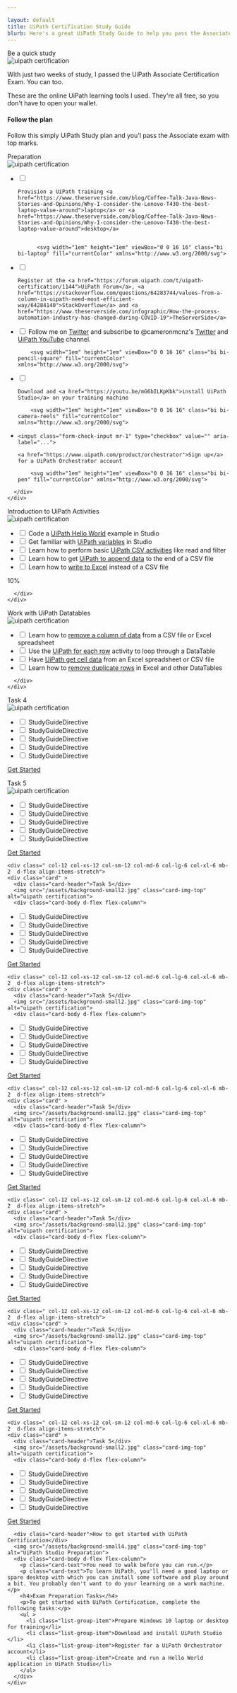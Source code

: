 ```yaml
---

layout: default
title: UiPath Certification Study Guide
blurb: Here's a great UiPath Study Guide to help you pass the Associate exam.
---
```


<div class="row" >
  <div class=" col-12 col-xs-12 col-sm-12 col-md-6 col-lg-6 col-xl-6 mb-2  d-flex align-items-stretch">
    <div class="card" >
      <div class="card-header">Be a quick study  </div>
      <img src="/assets/background-small2.jpg" class="card-img-top" alt="uipath certification">
      <div class="card-body d-flex flex-column">
	<p class="card-text">  With just two weeks of study, I passed the UiPath Associate Certification Exam. You can too.</p>
        <p class="card-text">    These are the online UiPath learning tools I used. They're all free, so you don't have to open your wallet.</p>
	      <h4>Follow the plan</h4>
	<p class="card-text">    Follow this simply UiPath Study plan and you'l pass the Associate exam with top marks.</p>
      </div>
    </div>
  </div>
  <div class=" col-12 col-xs-12 col-sm-12 col-md-6 col-lg-6 col-xl-6 mb-2  d-flex align-items-stretch" >
    <div class="card" >
      <div class="card-header">Preparation</div>
      <img src="/assets/background-small2.jpg" class="card-img-top" alt="uipath certification">
      <div class="card-body d-flex flex-column" >
	     
<ul class="list-group">
  <li class="list-group-item">
	<input class="form-check-input mr-1" type="checkbox" value="" aria-label="...">  

    
    Provision a UiPath training <a href="https://www.theserverside.com/blog/Coffee-Talk-Java-News-Stories-and-Opinions/Why-I-consider-the-Lenovo-T430-the-best-laptop-value-around">laptop</a> or <a href="https://www.theserverside.com/blog/Coffee-Talk-Java-News-Stories-and-Opinions/Why-I-consider-the-Lenovo-T430-the-best-laptop-value-around">desktop</a>
    
    
    	  <svg width="1em" height="1em" viewBox="0 0 16 16" class="bi bi-laptop" fill="currentColor" xmlns="http://www.w3.org/2000/svg">
  <path fill-rule="evenodd" d="M13.5 3h-11a.5.5 0 0 0-.5.5V11h12V3.5a.5.5 0 0 0-.5-.5zm-11-1A1.5 1.5 0 0 0 1 3.5V12h14V3.5A1.5 1.5 0 0 0 13.5 2h-11z"/>
  <path d="M0 12h16v.5a1.5 1.5 0 0 1-1.5 1.5h-13A1.5 1.5 0 0 1 0 12.5V12z"/>
</svg>


  </li>
  <li class="list-group-item">
	<input class="form-check-input mr-1" type="checkbox" value="" aria-label="...">

    
    Register at the <a href="https://forum.uipath.com/t/uipath-certification/1144">UiPath Forum</a>, <a href="https://stackoverflow.com/questions/64283744/values-from-a-column-in-uipath-need-most-efficient-way/64284140">StackOverflow</a> and <a href="https://www.theserverside.com/infographic/How-the-process-automation-industry-has-changed-during-COVID-19">TheServerSide</a>
  </li>
  <li class="list-group-item">
    <input class="form-check-input mr-1" type="checkbox" value="" aria-label="...">
    Follow me on  <a href="@rpacertified">Twitter</a> and subscribe to @cameronmcnz's <a href="https://twitter.com/cameronmcnz">Twitter</a> and <a href="https://www.youtube.com/playlist?list=PL_RrEj88onS-QrvtnW0EQ3i7qJUbKTdJ8">UiPath YouTube</a> channel.
	
		<svg width="1em" height="1em" viewBox="0 0 16 16" class="bi bi-pencil-square" fill="currentColor" xmlns="http://www.w3.org/2000/svg">
  <path d="M15.502 1.94a.5.5 0 0 1 0 .706L14.459 3.69l-2-2L13.502.646a.5.5 0 0 1 .707 0l1.293 1.293zm-1.75 2.456l-2-2L4.939 9.21a.5.5 0 0 0-.121.196l-.805 2.414a.25.25 0 0 0 .316.316l2.414-.805a.5.5 0 0 0 .196-.12l6.813-6.814z"/>
  <path fill-rule="evenodd" d="M1 13.5A1.5 1.5 0 0 0 2.5 15h11a1.5 1.5 0 0 0 1.5-1.5v-6a.5.5 0 0 0-1 0v6a.5.5 0 0 1-.5.5h-11a.5.5 0 0 1-.5-.5v-11a.5.5 0 0 1 .5-.5H9a.5.5 0 0 0 0-1H2.5A1.5 1.5 0 0 0 1 2.5v11z"/>
</svg>
  </li>
  <li class="list-group-item">
	<input class="form-check-input mr-1" type="checkbox" value="" aria-label="...">

	  
    
    Download and <a href="https://youtu.be/mG6bILKpKbk">install UiPath Studio</a> on your training machine
    
    	<svg width="1em" height="1em" viewBox="0 0 16 16" class="bi bi-camera-reels" fill="currentColor" xmlns="http://www.w3.org/2000/svg">
  <path fill-rule="evenodd" d="M0 8a2 2 0 0 1 2-2h7.5a2 2 0 0 1 1.983 1.738l3.11-1.382A1 1 0 0 1 16 7.269v7.462a1 1 0 0 1-1.406.913l-3.111-1.382A2 2 0 0 1 9.5 16H2a2 2 0 0 1-2-2V8zm11.5 5.175l3.5 1.556V7.269l-3.5 1.556v4.35zM2 7a1 1 0 0 0-1 1v6a1 1 0 0 0 1 1h7.5a1 1 0 0 0 1-1V8a1 1 0 0 0-1-1H2z"/>
  <path fill-rule="evenodd" d="M3 5a2 2 0 1 0 0-4 2 2 0 0 0 0 4zm0 1a3 3 0 1 0 0-6 3 3 0 0 0 0 6z"/>
  <path fill-rule="evenodd" d="M9 5a2 2 0 1 0 0-4 2 2 0 0 0 0 4zm0 1a3 3 0 1 0 0-6 3 3 0 0 0 0 6z"/>
</svg>  


  </li>
  <li class="list-group-item">
	
	<input class="form-check-input mr-1" type="checkbox" value="" aria-label="...">

    <a href="https://www.uipath.com/product/orchestrator">Sign up</a> for a UiPath Orchestrator account
    
    	<svg width="1em" height="1em" viewBox="0 0 16 16" class="bi bi-pen" fill="currentColor" xmlns="http://www.w3.org/2000/svg">
  <path fill-rule="evenodd" d="M13.498.795l.149-.149a1.207 1.207 0 1 1 1.707 1.708l-.149.148a1.5 1.5 0 0 1-.059 2.059L4.854 14.854a.5.5 0 0 1-.233.131l-4 1a.5.5 0 0 1-.606-.606l1-4a.5.5 0 0 1 .131-.232l9.642-9.642a.5.5 0 0 0-.642.056L6.854 4.854a.5.5 0 1 1-.708-.708L9.44.854A1.5 1.5 0 0 1 11.5.796a1.5 1.5 0 0 1 1.998-.001zm-.644.766a.5.5 0 0 0-.707 0L1.95 11.756l-.764 3.057 3.057-.764L14.44 3.854a.5.5 0 0 0 0-.708l-1.585-1.585z"/>
</svg>

  </li>
</ul>
 
	
      </div>
    </div>
  </div>
  
  
  <div class=" col-12 col-xs-12 col-sm-12 col-md-6 col-lg-6 col-xl-6 mb-2  d-flex align-items-stretch">
    <div class="card" >
      <div class="card-header">Introduction to UiPath Activities</div>
      <img src="/assets/background-small2.jpg" class="card-img-top" alt="uipath certification">
      <div class="card-body d-flex flex-column">

<ul class="list-group">
  <li class="list-group-item">
    <input class="form-check-input mr-1" type="checkbox" value="" aria-label="...">
	  Code a <a href="https://www.theserverside.com/blog/Coffee-Talk-Java-News-Stories-and-Opinions/Make-this-UiPath-Hello-World-example-the-first-project-in-your-RPA-journey">UiPath Hello World</a> example in Studio
  </li>
  <li class="list-group-item">
    <input class="form-check-input mr-1" type="checkbox" value="" aria-label="...">
	  Get familiar with <a href="https://youtu.be/KCCBJ711Z5Q">UiPath variables</a> in Studio
  </li>
  <li class="list-group-item">
    <input class="form-check-input mr-1" type="checkbox" value="" aria-label="...">
	  Learn how to perform basic <a href="https://youtu.be/8bIKtEgSKUs">UiPath CSV activities</a> like read and filter
  </li>
  <li class="list-group-item">
    <input class="form-check-input mr-1" type="checkbox" value="" aria-label="...">
	  Learn how to get <a href="https://youtu.be/ENjgV6lEbvA">UiPath to append data</a> to the end of a CSV file
  </li>
  <li class="list-group-item">
    <input class="form-check-input mr-1" type="checkbox" value="" aria-label="...">
	  Learn how to <a href="https://youtu.be/6CCfT8HiwYI">write to Excel</a> instead of a CSV file
  </li>
</ul>
<div class="progress">
  <div class="progress-bar progress-bar-striped progress-bar-animated" role="progressbar" aria-valuenow="75" aria-valuemin="0" aria-valuemax="100" style="width: 20%">10%</div>
</div>

      </div>
    </div>
  </div>
  
  
  
  
  
  <div class=" col-12 col-xs-12 col-sm-12 col-md-6 col-lg-6 col-xl-6 mb-2  d-flex align-items-stretch">
    <div class="card" >
      <div class="card-header">Work with UiPath Datatables</div>
      <img src="/assets/background-small2.jpg" class="card-img-top" alt="uipath certification">
      <div class="card-body d-flex flex-column">
<ul class="list-group">
  <li class="list-group-item">
    <input class="form-check-input mr-1" type="checkbox" value="" aria-label="...">
	  Learn how to <a href="https://youtu.be/qIFxtgHg2B0">remove a column of data</a> from a CSV file or Excel spreadsheet
  </li>
  <li class="list-group-item">
    <input class="form-check-input mr-1" type="checkbox" value="" aria-label="...">
	  Use the <a href="https://youtu.be/5A61BQJlRws">UiPath for each row</a> activity to loop through a DataTable
  </li>
  <li class="list-group-item">
    <input class="form-check-input mr-1" type="checkbox" value="" aria-label="...">
	  Have <a href="https://youtu.be/b54CbbGwN24">UiPath get cell data</a> from an Excel spreadsheet or CSV file
  </li>
  <li class="list-group-item">
    <input class="form-check-input mr-1" type="checkbox" value="" aria-label="...">
	  Learn how to <a href="https://youtu.be/pNohVFIIHVA">remove duplicate rows</a> in Excel and other DataTables
  </li>

</ul>

      </div>
    </div>
  </div>
  
  
  <div class=" col-12 col-xs-12 col-sm-12 col-md-6 col-lg-6 col-xl-6 mb-2  d-flex align-items-stretch">
    <div class="card" >
      <div class="card-header">Task 4</div>
      <img src="/assets/background-small2.jpg" class="card-img-top" alt="uipath certification">
      <div class="card-body d-flex flex-column">
<ul class="list-group">
  <li class="list-group-item">
    <input class="form-check-input mr-1" type="checkbox" value="" aria-label="...">
    StudyGuideDirective
  </li>
  <li class="list-group-item">
    <input class="form-check-input mr-1" type="checkbox" value="" aria-label="...">
    StudyGuideDirective
  </li>
  <li class="list-group-item">
    <input class="form-check-input mr-1" type="checkbox" value="" aria-label="...">
    StudyGuideDirective
  </li>
  <li class="list-group-item">
    <input class="form-check-input mr-1" type="checkbox" value="" aria-label="...">
    StudyGuideDirective
  </li>
  <li class="list-group-item">
    <input class="form-check-input mr-1" type="checkbox" value="" aria-label="...">
    StudyGuideDirective
  </li>
</ul>
        <p class="text-center mt-auto"><a href="#" class="text-center btn btn-outline-primary btn-sm">Get Started</a></p>
      </div>
    </div>
  </div>
  
  
  <div class=" col-12 col-xs-12 col-sm-12 col-md-6 col-lg-6 col-xl-6 mb-2  d-flex align-items-stretch">
    <div class="card" >
      <div class="card-header">Task 5</div>
      <img src="/assets/background-small2.jpg" class="card-img-top" alt="uipath certification">
      <div class="card-body d-flex flex-column">
<ul class="list-group">
  <li class="list-group-item">
    <input class="form-check-input mr-1" type="checkbox" value="" aria-label="...">
    StudyGuideDirective
  </li>
  <li class="list-group-item">
    <input class="form-check-input mr-1" type="checkbox" value="" aria-label="...">
    StudyGuideDirective
  </li>
  <li class="list-group-item">
    <input class="form-check-input mr-1" type="checkbox" value="" aria-label="...">
    StudyGuideDirective
  </li>
  <li class="list-group-item">
    <input class="form-check-input mr-1" type="checkbox" value="" aria-label="...">
    StudyGuideDirective
  </li>
  <li class="list-group-item">
    <input class="form-check-input mr-1" type="checkbox" value="" aria-label="...">
    StudyGuideDirective
  </li>
</ul>
        <p class="text-center mt-auto"><a href="#" class="text-center btn btn-outline-primary btn-sm">Get Started</a></p>
      </div>
    </div>
  </div>
  
  
  
    <div class=" col-12 col-xs-12 col-sm-12 col-md-6 col-lg-6 col-xl-6 mb-2  d-flex align-items-stretch">
    <div class="card" >
      <div class="card-header">Task 5</div>
      <img src="/assets/background-small2.jpg" class="card-img-top" alt="uipath certification">
      <div class="card-body d-flex flex-column">
<ul class="list-group">
  <li class="list-group-item">
    <input class="form-check-input mr-1" type="checkbox" value="" aria-label="...">
    StudyGuideDirective
  </li>
  <li class="list-group-item">
    <input class="form-check-input mr-1" type="checkbox" value="" aria-label="...">
    StudyGuideDirective
  </li>
  <li class="list-group-item">
    <input class="form-check-input mr-1" type="checkbox" value="" aria-label="...">
    StudyGuideDirective
  </li>
  <li class="list-group-item">
    <input class="form-check-input mr-1" type="checkbox" value="" aria-label="...">
    StudyGuideDirective
  </li>
  <li class="list-group-item">
    <input class="form-check-input mr-1" type="checkbox" value="" aria-label="...">
    StudyGuideDirective
  </li>
</ul>
        <p class="text-center mt-auto"><a href="#" class="text-center btn btn-outline-primary btn-sm">Get Started</a></p>
      </div>
    </div>
  </div>
  
  
  
    <div class=" col-12 col-xs-12 col-sm-12 col-md-6 col-lg-6 col-xl-6 mb-2  d-flex align-items-stretch">
    <div class="card" >
      <div class="card-header">Task 5</div>
      <img src="/assets/background-small2.jpg" class="card-img-top" alt="uipath certification">
      <div class="card-body d-flex flex-column">
<ul class="list-group">
  <li class="list-group-item">
    <input class="form-check-input mr-1" type="checkbox" value="" aria-label="...">
    StudyGuideDirective
  </li>
  <li class="list-group-item">
    <input class="form-check-input mr-1" type="checkbox" value="" aria-label="...">
    StudyGuideDirective
  </li>
  <li class="list-group-item">
    <input class="form-check-input mr-1" type="checkbox" value="" aria-label="...">
    StudyGuideDirective
  </li>
  <li class="list-group-item">
    <input class="form-check-input mr-1" type="checkbox" value="" aria-label="...">
    StudyGuideDirective
  </li>
  <li class="list-group-item">
    <input class="form-check-input mr-1" type="checkbox" value="" aria-label="...">
    StudyGuideDirective
  </li>
</ul>
        <p class="text-center mt-auto"><a href="#" class="text-center btn btn-outline-primary btn-sm">Get Started</a></p>
      </div>
    </div>
  </div>
  
  
  
    <div class=" col-12 col-xs-12 col-sm-12 col-md-6 col-lg-6 col-xl-6 mb-2  d-flex align-items-stretch">
    <div class="card" >
      <div class="card-header">Task 5</div>
      <img src="/assets/background-small2.jpg" class="card-img-top" alt="uipath certification">
      <div class="card-body d-flex flex-column">
<ul class="list-group">
  <li class="list-group-item">
    <input class="form-check-input mr-1" type="checkbox" value="" aria-label="...">
    StudyGuideDirective
  </li>
  <li class="list-group-item">
    <input class="form-check-input mr-1" type="checkbox" value="" aria-label="...">
    StudyGuideDirective
  </li>
  <li class="list-group-item">
    <input class="form-check-input mr-1" type="checkbox" value="" aria-label="...">
    StudyGuideDirective
  </li>
  <li class="list-group-item">
    <input class="form-check-input mr-1" type="checkbox" value="" aria-label="...">
    StudyGuideDirective
  </li>
  <li class="list-group-item">
    <input class="form-check-input mr-1" type="checkbox" value="" aria-label="...">
    StudyGuideDirective
  </li>
</ul>
        <p class="text-center mt-auto"><a href="#" class="text-center btn btn-outline-primary btn-sm">Get Started</a></p>
      </div>
    </div>
  </div>
  
  
  
  
    <div class=" col-12 col-xs-12 col-sm-12 col-md-6 col-lg-6 col-xl-6 mb-2  d-flex align-items-stretch">
    <div class="card" >
      <div class="card-header">Task 5</div>
      <img src="/assets/background-small2.jpg" class="card-img-top" alt="uipath certification">
      <div class="card-body d-flex flex-column">
<ul class="list-group">
  <li class="list-group-item">
    <input class="form-check-input mr-1" type="checkbox" value="" aria-label="...">
    StudyGuideDirective
  </li>
  <li class="list-group-item">
    <input class="form-check-input mr-1" type="checkbox" value="" aria-label="...">
    StudyGuideDirective
  </li>
  <li class="list-group-item">
    <input class="form-check-input mr-1" type="checkbox" value="" aria-label="...">
    StudyGuideDirective
  </li>
  <li class="list-group-item">
    <input class="form-check-input mr-1" type="checkbox" value="" aria-label="...">
    StudyGuideDirective
  </li>
  <li class="list-group-item">
    <input class="form-check-input mr-1" type="checkbox" value="" aria-label="...">
    StudyGuideDirective
  </li>
</ul>
        <p class="text-center mt-auto"><a href="#" class="text-center btn btn-outline-primary btn-sm">Get Started</a></p>
      </div>
    </div>
  </div>
  
  
  
    <div class=" col-12 col-xs-12 col-sm-12 col-md-6 col-lg-6 col-xl-6 mb-2  d-flex align-items-stretch">
    <div class="card" >
      <div class="card-header">Task 5</div>
      <img src="/assets/background-small2.jpg" class="card-img-top" alt="uipath certification">
      <div class="card-body d-flex flex-column">
<ul class="list-group">
  <li class="list-group-item">
    <input class="form-check-input mr-1" type="checkbox" value="" aria-label="...">
    StudyGuideDirective
  </li>
  <li class="list-group-item">
    <input class="form-check-input mr-1" type="checkbox" value="" aria-label="...">
    StudyGuideDirective
  </li>
  <li class="list-group-item">
    <input class="form-check-input mr-1" type="checkbox" value="" aria-label="...">
    StudyGuideDirective
  </li>
  <li class="list-group-item">
    <input class="form-check-input mr-1" type="checkbox" value="" aria-label="...">
    StudyGuideDirective
  </li>
  <li class="list-group-item">
    <input class="form-check-input mr-1" type="checkbox" value="" aria-label="...">
    StudyGuideDirective
  </li>
</ul>
        <p class="text-center mt-auto"><a href="#" class="text-center btn btn-outline-primary btn-sm">Get Started</a></p>
      </div>
    </div>
  </div>
  
  
  
    <div class=" col-12 col-xs-12 col-sm-12 col-md-6 col-lg-6 col-xl-6 mb-2  d-flex align-items-stretch">
    <div class="card" >
      <div class="card-header">Task 5</div>
      <img src="/assets/background-small2.jpg" class="card-img-top" alt="uipath certification">
      <div class="card-body d-flex flex-column">
<ul class="list-group">
  <li class="list-group-item">
    <input class="form-check-input mr-1" type="checkbox" value="" aria-label="...">
    StudyGuideDirective
  </li>
  <li class="list-group-item">
    <input class="form-check-input mr-1" type="checkbox" value="" aria-label="...">
    StudyGuideDirective
  </li>
  <li class="list-group-item">
    <input class="form-check-input mr-1" type="checkbox" value="" aria-label="...">
    StudyGuideDirective
  </li>
  <li class="list-group-item">
    <input class="form-check-input mr-1" type="checkbox" value="" aria-label="...">
    StudyGuideDirective
  </li>
  <li class="list-group-item">
    <input class="form-check-input mr-1" type="checkbox" value="" aria-label="...">
    StudyGuideDirective
  </li>
</ul>
        <p class="text-center mt-auto"><a href="#" class="text-center btn btn-outline-primary btn-sm">Get Started</a></p>
      </div>
    </div>
  </div>
  
  
  
  
  
  
  

  <div class=" col-12   d-flex align-items-stretch">
    <div class="card" >
      
      <div class="card-header">How to get started with UiPath Certification</div>
      <img src="/assets/background-small4.jpg" class="card-img-top" alt="UiPath Studio Preparation">
      <div class="card-body d-flex flex-column">
        <p class="card-text">You need to walk before you can run.</p>
        <p class="card-text">To learn UiPath, you'll need a good laptop or spare desktop with which you can install some software and play around a bit. You probably don't want to do your learning on a work machine.</p>
        <h4>Exam Preparation Tasks</h4>
        <p>To get started with UiPath Certification, complete the following tasks:</p>
        <ul >
          <li class="list-group-item">Prepare Windows 10 laptop or desktop for training</li>
          <li class="list-group-item">Download and install UiPath Studio </li>
          <li class="list-group-item">Register for a UiPath Orchestrator account</li>
          <li class="list-group-item">Create and run a Hello World application in UiPath Studio</li>
        </ul>
      </div>
    </div>
  </div>
</div>


